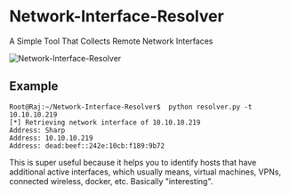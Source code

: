 # Network-Interface-Resolver

A Simple Tool That Collects Remote Network Interfaces

![Network-Interface-Resolver](https://github.com/Rajchowdhury420/Network-Interface-Resolver/blob/main/project.png)

## Example 

```
Root@Raj:~/Network-Interface-Resolver$  python resolver.py -t 10.10.10.219
[*] Retrieving network interface of 10.10.10.219
Address: Sharp
Address: 10.10.10.219
Address: dead:beef::242e:10cb:f189:9b72
```
This is super useful because it helps you to identify hosts that have additional active interfaces, which usually means, virtual machines, VPNs, connected wireless, docker, etc. Basically "interesting".
